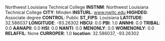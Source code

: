 
Northwest Louisiana Technical College
**INSTNM**: Northwest Louisiana Technical College 
**CITY**: Minden 
**INSTURL**: www.nwltc.edu 
**HIGHDEG**: Associate degree 
**CONTROL**: Public 
**ST_FIPS**: Louisiana 
**LATITUDE**: 32.586037 
**LONGITUDE**: -93.26302 
**HBCU**: 0.0 
**PBI**: 1.0 
**ANNHI**: 0.0 
**TRIBAL**: 0.0 
**AANAPII**: 0.0 
**HSI**: 0.0 
**NANTI**: 0.0 
**MENONLY**: 0.0 
**WOMENONLY**: 0.0 
**RELAFFIL**: None 
**CURROPER**: 1.0 
**location**: 32.586037, -93.26302 